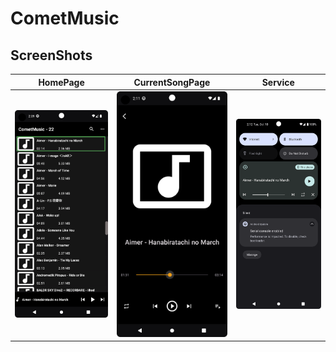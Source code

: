 # CometMusic

## ScreenShots

| HomePage | CurrentSongPage | Service |
| -------- | --------------- | ------- |
| <img src="/Graphs/HomePage.png" alt="HomePage" width="250" > | <img src="/Graphs/CurrentSongPage.png" alt="CurrentSongPage" width = "250" > | <img src="/Graphs/Service.png" alt="Service" width = "250" > |